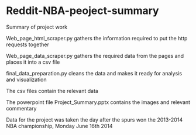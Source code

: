 Reddit-NBA-peoject-summary
==========================

Summary of project work

Web_page_html_scraper.py gathers the information required to put the http requests together

Web_page_data_scraper.py gathers the required data from the pages and places it into a csv file

final_data_preparation.py cleans the data and makes it ready for analysis and visualization

The csv files contain the relevant data

The powerpoint file Project_Summary.pptx contains the images and relevant commentary

Data for the project was taken the day after the spurs won the 2013-2014 NBA championship, Monday June 16th 2014
